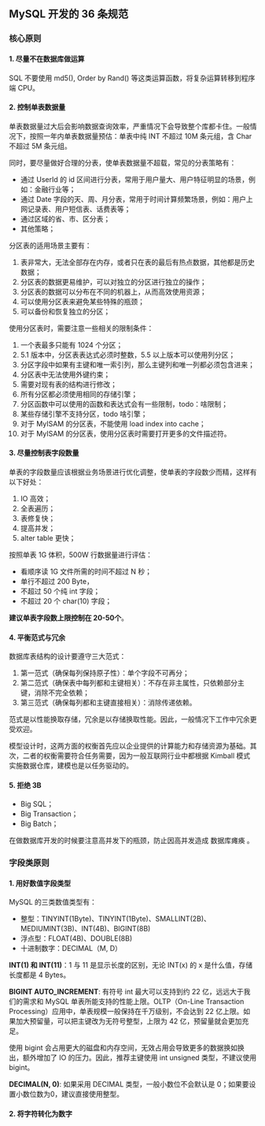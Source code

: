 ## MySQL 开发的 36 条规范

### 核心原则

#### 1. 尽量不在数据库做运算

SQL 不要使用 md5(), Order by Rand() 等这类运算函数，将复杂运算转移到程序端 CPU。

#### 2. 控制单表数据量

单表数据量过大后会影响数据查询效率，严重情况下会导致整个库都卡住。一般情况下，按照一年内单表数据量预估：单表中纯 INT 不超过 10M 条元组，含 Char 不超过 5M 条元组。

同时，要尽量做好合理的分表，使单表数据量不超载，常见的分表策略有：

- 通过 UserId 的 id 区间进行分表，常用于用户量大、用户特征明显的场景，例如：金融行业等；
- 通过 Date 字段的天、周、月分表，常用于时间计算频繁场景，例如：用户上网记录表、用户短信表、话费表等；
- 通过区域的省、市、区分表；
- 其他策略；

分区表的适用场景主要有：

1. 表非常大，无法全部存在内存，或者只在表的最后有热点数据，其他都是历史数据；
2. 分区表的数据更易维护，可以对独立的分区进行独立的操作；
3. 分区表的数据可以分布在不同的机器上，从而高效使用资源；
4. 可以使用分区表来避免某些特殊的瓶颈；
5. 可以备份和恢复独立的分区；

使用分区表时，需要注意一些相关的限制条件：

1. 一个表最多只能有 1024 个分区；
2. 5.1 版本中，分区表表达式必须时整数，5.5 以上版本可以使用列分区；
3. 分区字段中如果有主键和唯一索引列，那么主键列和唯一列都必须包含进来；
4. 分区表中无法使用外键约束；
5. 需要对现有表的结构进行修改；
6. 所有分区都必须使用相同的存储引擎；
7. 分区函数中可以使用的函数和表达式会有一些限制，todo：啥限制；
8. 某些存储引擎不支持分区，todo 啥引擎；
9. 对于 MyISAM 的分区表，不能使用 load index into cache；
10. 对于 MyISAM 的分区表，使用分区表时需要打开更多的文件描述符。

#### 3. 尽量控制表字段数量

单表的字段数量应该根据业务场景进行优化调整，使单表的字段数少而精，这样有以下好处：

1. IO 高效；
2. 全表遍历；
3. 表修复快；
4. 提高并发；
5. alter table 更快；

按照单表 1G 体积，500W 行数据量进行评估：

- 看顺序读 1G 文件所需的时间不超过 N 秒；
- 单行不超过 200 Byte，
- 不超过 50 个纯 int 字段；
- 不超过 20 个 char(10) 字段；

**建议单表字段数上限控制在 20-50个**。

#### 4. 平衡范式与冗余

数据库表结构的设计要遵守三大范式：

1. 第一范式（确保每列保持原子性）：单个字段不可再分；
2. 第二范式（确保表中每列都和主键相关）：不存在非主属性，只依赖部分主键，消除不完全依赖；
3. 第三范式（确保每列都和主键直接相关）：消除传递依赖。

范式是以性能换取存储，冗余是以存储换取性能。因此，一般情况下工作中冗余更受欢迎。

模型设计时，这两方面的权衡首先应以企业提供的计算能力和存储资源为基础。其次，二者的权衡需要符合任务需要，因为一般互联网行业中都根据 Kimball 模式实施数据仓库，建模也是以任务驱动的。

#### 5. 拒绝 3B

- Big SQL；
- Big Transaction；
- Big Batch；

在做数据库开发的时候要注意高并发下的瓶颈，防止因高并发造成 数据库瘫痪 。

### 字段类原则

#### 1. 用好数值字段类型

MySQL 的三类数值类型有：

- 整型：TINYINT(1Byte)、TINYINT(1Byte)、SMALLINT(2B)、MEDIUMINT(3B)、INT(4B)、BIGINT(8B)
- 浮点型：FLOAT(4B)、DOUBLE(8B)
- 十进制数字：DECIMAL（M, D）

**INT(1) 和 INT(11)**：1 与 11 是显示长度的区别，无论 INT(x) 的 x 是什么值，存储长度都是 4 Bytes。

**BIGINT AUTO_INCREMENT**: 有符号 int 最大可以支持到约 22 亿，远远大于我们的需求和 MySQL 单表所能支持的性能上限。OLTP（On-Line Transaction Processing）应用中，单表规模一般保持在千万级别，不会达到 22 亿上限。如果加大预留量，可以把主键改为无符号整型，上限为 42 亿，预留量就会更加充足。

使用 bigint 会占用更大的磁盘和内存空间，无效占用会导致更多的数据换如换出，额外增加了 IO 的压力。因此，推荐主键使用 int unsigned 类型，不建议使用 bigint。

**DECIMAL(N, 0)**: 如果采用 DECIMAL 类型，一般小数位不会默认是 0；如果要设置小数位数为0，建议直接使用整型。

#### 2. 将字符转化为数字

